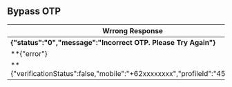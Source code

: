 ## Bypass OTP

Wrrong Response | Manipulate Response
----------------|--------------------
**{"status":"0","message":"Incorrect OTP. Please Try Again"}** | **{"status":"1","message":"Correct OTP"}**
**{"error"} | {"Success"}
**{"verificationStatus":false,"mobile":"+62xxxxxxxx","profileId":"450xxxxx"} | {"verificationStatus":true,"mobile":"+62xxxxxxxx","profileId":"450xxxxx"}

